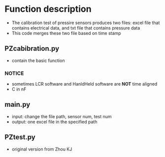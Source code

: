 # Function description
- The calibration test of pressire sensors produces two files: excel file that contains electrical data, and txt file that contains pressure data
- This code merges these two file based on time stamp


## PZcabibration.py
- contain the basic function


### **NOTICE**
- sometimes LCR software and HanldHeld software are **NOT** time aligned
- C in nF


## main.py
- input: change the file path, sensor num, test num
- output: one excel file in the specified path


## PZtest.py
- original version from Zhou KJ


